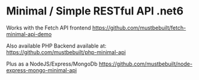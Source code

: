 # Minimal / Simple RESTful API .net6

Works with the Fetch API frontend https://github.com/mustbebuilt/fetch-minimal-api-demo

Also available PHP Backend available at:
https://github.com/mustbebuilt/php-minimal-api

Plus as a NodeJS/Express/MongoDb
https://github.com/mustbebuilt/node-express-mongo-minimal-api

